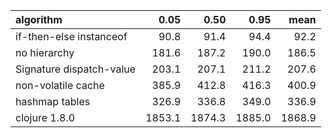 |algorithm                |   0.05|   0.50|   0.95|   mean|
|:------------------------|------:|------:|------:|------:|
|if-then-else instanceof  |   90.8|   91.4|   94.4|   92.2|
|no hierarchy             |  181.6|  187.2|  190.0|  186.5|
|Signature dispatch-value |  203.1|  207.1|  211.2|  207.6|
|non-volatile cache       |  385.9|  412.8|  416.3|  400.9|
|hashmap tables           |  326.9|  336.8|  349.0|  336.9|
|clojure 1.8.0            | 1853.1| 1874.3| 1885.0| 1868.9|
